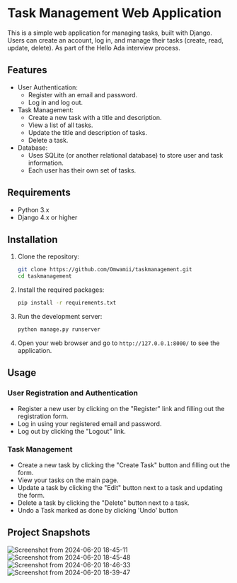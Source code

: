 # Task Management Web Application

This is a simple web application for managing tasks, built with Django. Users can create an account, log in, and manage their tasks (create, read, update, delete). As part of the Hello Ada interview process.

## Features

- User Authentication:
  - Register with an email and password.
  - Log in and log out.
- Task Management:
  - Create a new task with a title and description.
  - View a list of all tasks.
  - Update the title and description of tasks.
  - Delete a task.
- Database:
  - Uses SQLite (or another relational database) to store user and task information.
  - Each user has their own set of tasks.

## Requirements

- Python 3.x
- Django 4.x or higher

## Installation

1. Clone the repository:
    ```bash
    git clone https://github.com/Omwamii/taskmanagement.git
    cd taskmanagement
    ```

2. Install the required packages:
    ```bash
    pip install -r requirements.txt
    ```

3. Run the development server:
    ```bash
    python manage.py runserver
    ```

4. Open your web browser and go to `http://127.0.0.1:8000/` to see the application.

## Usage

### User Registration and Authentication

- Register a new user by clicking on the "Register" link and filling out the registration form.
- Log in using your registered email and password.
- Log out by clicking the "Logout" link.

### Task Management

- Create a new task by clicking the "Create Task" button and filling out the form.
- View your tasks on the main page.
- Update a task by clicking the "Edit" button next to a task and updating the form.
- Delete a task by clicking the "Delete" button next to a task.
- Undo a Task marked as done by clicking 'Undo' button

## Project Snapshots
![Screenshot from 2024-06-20 18-45-11](https://github.com/Omwamii/HelloAdaWebTask/assets/100716410/717f3bee-c3cf-4a0f-8f42-fbb905a50c58)
![Screenshot from 2024-06-20 18-45-48](https://github.com/Omwamii/HelloAdaWebTask/assets/100716410/885222c8-16db-4c8e-8182-af51013e9660)
![Screenshot from 2024-06-20 18-46-33](https://github.com/Omwamii/HelloAdaWebTask/assets/100716410/1e7743d4-57cd-4e28-bc72-b3bfead52a8b)
![Screenshot from 2024-06-20 18-39-47](https://github.com/Omwamii/HelloAdaWebTask/assets/100716410/d6b9c8fc-265c-454e-9429-30ce083681b6)

